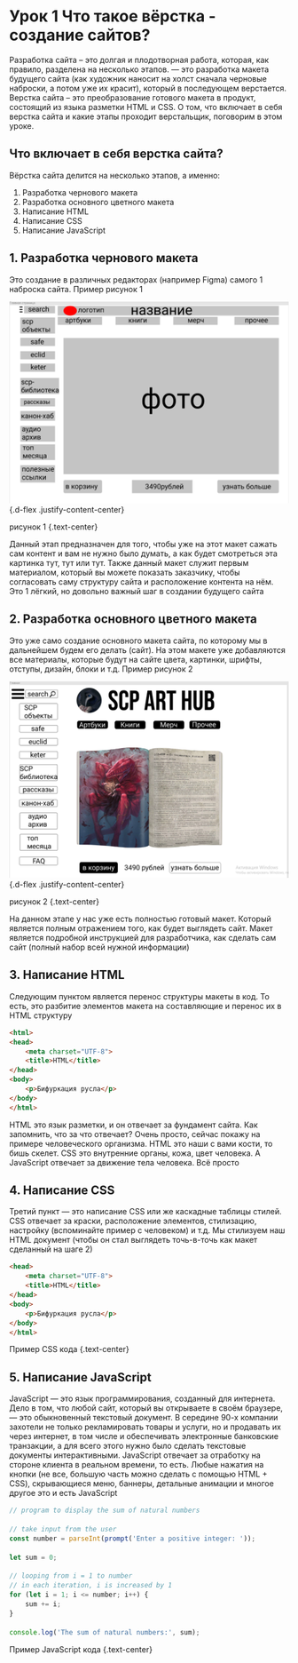 # Урок 1 Что такое вёрстка - создание сайтов?

Разработка сайта – это долгая и плодотворная работа, которая, как правило, разделена на несколько этапов. — это разработка макета будущего сайта (как художник наносит на холст сначала черновые наброски, а потом уже их красит), который в последующем верстается. Верстка сайта – это преобразование готового макета в продукт, состоящий из языка разметки HTML и CSS. О том, что включает в себя верстка сайта и какие этапы проходит верстальщик, поговорим в этом уроке.

## Что включает в себя верстка сайта?

Вёрстка сайта делится на несколько этапов, а именно:
1. Разработка чернового макета 
2. Разработка основного цветного макета 
3. Написание HTML 
4. Написание CSS 
5. Написание JavaScript

## 1. Разработка чернового макета

Это создание в различных редакторах (например Figma) самого 1 наброска сайта. Пример рисунок 1

![макет черновик](/assets/images/learn/lesson-1.1/макет-черновик.png) {.d-flex .justify-content-center}

рисунок 1 {.text-center}

Данный этап предназначен для того, чтобы уже на этот макет сажать сам контент и вам не нужно было думать, а как будет смотреться эта картинка тут, тут или тут. Также данный макет служит первым материалом, который вы можете показать заказчику, чтобы согласовать саму структуру сайта и расположение контента на нём. Это 1 лёгкий, но довольно важный шаг в создании будущего сайта

## 2. Разработка основного цветного макета

Это уже само создание основного макета сайта, по которому мы в дальнейшем будем его делать (сайт). На этом макете уже добавляются все материалы, которые будут на сайте цвета, картинки, шрифты, отступы, дизайн, блоки и т.д. Пример рисунок 2

![alt text](/assets/images/learn/lesson-1.1/макет-основа.png) {.d-flex .justify-content-center}

рисунок 2 {.text-center}

На данном этапе у нас уже есть полностью готовый макет. Который является полным отражением того, как будет выглядеть сайт. Макет является подробной инструкцией для разработчика, как сделать сам сайт (полный набор всей нужной информации)

## 3. Написание HTML

Следующим пунктом является перенос структуры макеты в код. То есть, это разбитие элементов макета на составляющие и перенос их в HTML структуру

```html
<html>
<head>
    <meta charset="UTF-8">
    <title>HTML</title>
</head>
<body>
    <p>Бифуркация русла</p>
</body>
</html>
```

HTML это язык разметки, и он отвечает за фундамент сайта. Как запомнить, что за что отвечает? Очень просто, сейчас покажу на примере человеческого организма. HTML это наши с вами кости, то бишь скелет. CSS это внутренние органы, кожа, цвет человека. А JavaScript отвечает за движение тела человека. Всё просто

## 4. Написание CSS

Третий пункт — это написание CSS или же каскадные таблицы стилей. CSS отвечает за краски, расположение элементов, стилизацию, настройку (вспоминайте пример с человеком) и т.д. Мы стилизуем наш HTML документ (чтобы он стал выглядеть точь-в-точь как макет сделанный на шаге 2)

```html
<head>
    <meta charset="UTF-8">
    <title>HTML</title>
</head>
<body>
    <p>Бифуркация русла</p>
</body>
</html>
```

Пример CSS кода {.text-center}

## 5. Написание JavaScript

JavaScript —  это язык программирования, созданный для интернета. Дело в том, что любой сайт, который вы открываете в своём браузере, — это обыкновенный текстовый документ. В середине 90-х компании захотели не только рекламировать товары и услуги, но и продавать их через интернет, в том числе и обеспечивать электронные банковские транзакции, а для всего этого нужно было сделать текстовые документы интерактивными. JavaScript отвечает за отработку на стороне клиента в реальном времени, то есть. Любые нажатия на кнопки (не все, большую часть можно сделать с помощью HTML + CSS), скрывающиеся меню, баннеры, детальные анимации и многое другое это и есть JavaScript

```js
// program to display the sum of natural numbers

// take input from the user
const number = parseInt(prompt('Enter a positive integer: '));

let sum = 0;

// looping from i = 1 to number
// in each iteration, i is increased by 1
for (let i = 1; i <= number; i++) {
    sum += i;
} 

console.log('The sum of natural numbers:', sum);
```

Пример JavaScript кода {.text-center}